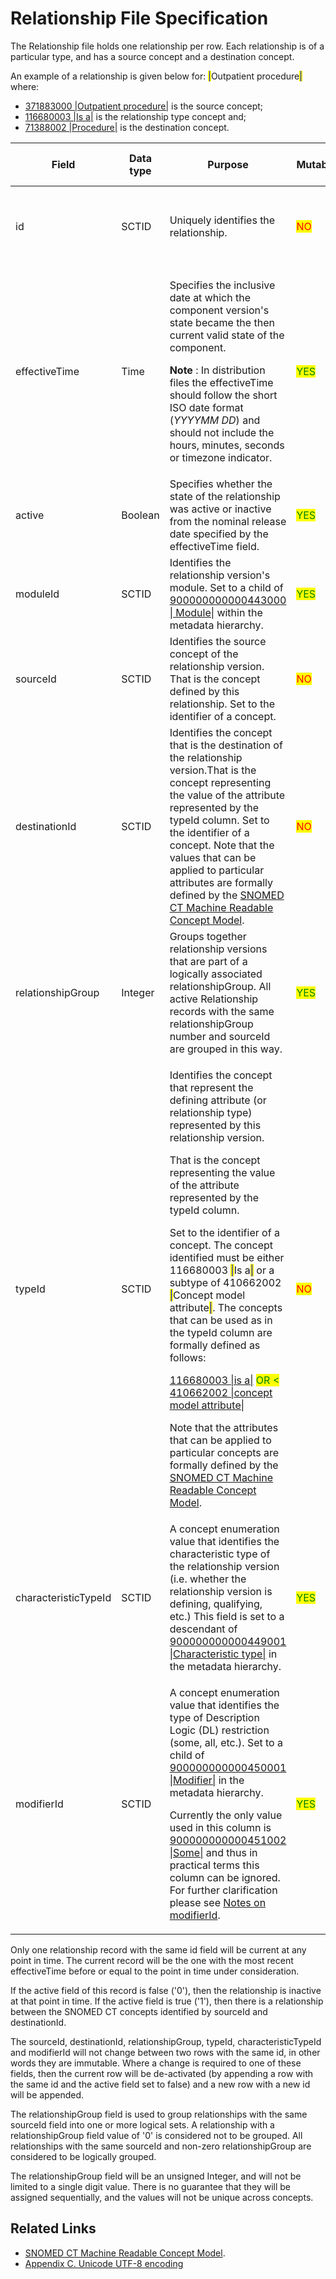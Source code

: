 # Relationship File Specification

The Relationship file holds one relationship per row. Each relationship is of a particular type, and has a source concept and a destination concept.&#x20;

An example of a relationship is given below for: <mark style="color:blue;">|</mark>Outpatient procedure<mark style="color:blue;">|</mark> where:

* [371883000 |Outpatient procedure|](http://snomed.info/id/371883000) is the source concept;
* [116680003 |Is a|](http://snomed.info/id/116680003) is the relationship type concept and;
* [71388002 |Procedure|](http://snomed.info/id/71388002) is the destination concept.

<table data-full-width="false"><thead><tr><th width="174.59375">Field</th><th width="92.27734375">Data type</th><th width="287.71484375">Purpose</th><th width="92.00390625">Mutable</th><th width="143.86328125">Part of Primary Key</th></tr></thead><tbody><tr><td>id</td><td>SCTID</td><td>Uniquely identifies the relationship.</td><td><mark style="color:red;">NO</mark></td><td><p><mark style="color:green;">YES</mark> </p><p>(Full/ </p><p>Snapshot)</p></td></tr><tr><td>effectiveTime</td><td>Time</td><td><p>Specifies the inclusive date at which the component version's state became the then current valid state of the component.</p><p><strong>Note</strong> : In distribution files the effectiveTime should follow the short ISO date format (<em>YYYYMM DD</em>) and should not include the hours, minutes, seconds or timezone indicator.</p></td><td><mark style="color:green;">YES</mark> </td><td><p><mark style="color:green;">YES</mark>  </p><p>(Full)</p><p><mark style="color:green;">Optional</mark> (Snapshot)</p></td></tr><tr><td>active</td><td>Boolean</td><td>Specifies whether the state of the relationship was active or inactive from the nominal release date specified by the effectiveTime field.</td><td><mark style="color:green;">YES</mark></td><td><mark style="color:red;">NO</mark></td></tr><tr><td>moduleId</td><td>SCTID</td><td>Identifies the relationship version's module. Set to a child of <a href="http://snomed.info/id/900000000000443000">900000000000443000 | Module|</a> within the metadata hierarchy.</td><td><mark style="color:green;">YES</mark></td><td><mark style="color:red;">NO</mark></td></tr><tr><td>sourceId</td><td>SCTID</td><td>Identifies the source concept of the relationship version. That is the concept defined by this relationship. Set to the identifier of a concept.</td><td><mark style="color:red;">NO</mark></td><td><mark style="color:red;">NO</mark></td></tr><tr><td>destinationId</td><td>SCTID</td><td>Identifies the concept that is the destination of the relationship version.That is the concept representing the value of the attribute represented by the typeId column. Set to the identifier of a concept. Note that the values that can be applied to particular attributes are formally defined by the <a href="https://app.gitbook.com/o/h8Z6qGxuQrzM9vbx5bPT/s/wLJPOzgAQsSAYr6nhvCl/">SNOMED CT Machine Readable Concept Model</a>.</td><td><mark style="color:red;">NO</mark></td><td><mark style="color:red;">NO</mark></td></tr><tr><td>relationshipGroup</td><td>Integer</td><td>Groups together relationship versions that are part of a logically associated relationshipGroup. All active Relationship records with the same relationshipGroup number and sourceId are grouped in this way.</td><td><mark style="color:green;">YES</mark></td><td><mark style="color:red;">NO</mark></td></tr><tr><td>typeId</td><td>SCTID</td><td><p>Identifies the concept that represent the defining attribute (or relationship type) represented by this relationship version. </p><p>That is the concept representing the value of the attribute represented by the typeId column. </p><p>Set to the identifier of a concept. The concept identified must be either 116680003 <mark style="color:blue;">|</mark>Is a<mark style="color:blue;">|</mark> or a subtype of 410662002 <mark style="color:blue;">|</mark>Concept model attribute<mark style="color:blue;">|</mark>. The concepts that can be used as in the typeId column are formally defined as follows:</p><p><a href="http://snomed.info/id/116680003">116680003 |is a|</a>  <mark style="color:green;">OR &#x3C;</mark> <a href="http://snomed.info/id/410662002">410662002 |concept model attribute|</a></p><p>Note that the attributes that can be applied to particular concepts are formally defined by the <a href="https://app.gitbook.com/o/h8Z6qGxuQrzM9vbx5bPT/s/wLJPOzgAQsSAYr6nhvCl/">SNOMED CT Machine Readable Concept Model</a>.</p></td><td><mark style="color:red;">NO</mark></td><td><mark style="color:red;">NO</mark></td></tr><tr><td>characteristicTypeId</td><td>SCTID</td><td>A concept enumeration value that identifies the characteristic type of the relationship version (i.e. whether the relationship version is defining, qualifying, etc.) This field is set to a descendant of <a href="http://snomed.info/id/900000000000449001">900000000000449001 |Characteristic type|</a> in the metadata hierarchy.</td><td><mark style="color:green;">YES</mark></td><td><mark style="color:red;">NO</mark></td></tr><tr><td>modifierId</td><td>SCTID</td><td><p>A concept enumeration value that identifies the type of Description Logic (DL) restriction (some, all, etc.). Set to a child of <a href="http://snomed.info/id/900000000000450001">900000000000450001 |Modifier|</a> in the metadata hierarchy.</p><p>Currently the only value used in this column is <a href="http://snomed.info/id/900000000000451002">900000000000451002 |Some|</a> and thus in practical terms this column can be ignored. For further clarification please see <a href="broken-reference">Notes on modifierId</a>.</p></td><td><mark style="color:green;">YES</mark></td><td><mark style="color:red;">NO</mark></td></tr></tbody></table>

Only one relationship record with the same id field will be current at any point in time. The current record will be the one with the most recent effectiveTime before or equal to the point in time under consideration.

If the active field of this record is false ('0'), then the relationship is inactive at that point in time. If the active field is true ('1'), then there is a relationship between the SNOMED CT concepts identified by sourceId and destinationId.

The sourceId, destinationId, relationshipGroup, typeId, characteristicTypeId and modifierId will not change between two rows with the same id, in other words they are immutable. Where a change is required to one of these fields, then the current row will be de-activated (by appending a row with the same id and the active field set to false) and a new row with a new id will be appended.

The relationshipGroup field is used to group relationships with the same sourceId field into one or more logical sets. A relationship with a relationshipGroup field value of '0' is considered not to be grouped. All relationships with the same sourceId and non-zero relationshipGroup are considered to be logically grouped.

The relationshipGroup field will be an unsigned Integer, and will not be limited to a single digit value. There is no guarantee that they will be assigned sequentially, and the values will not be unique across concepts.

## Related Links

* [SNOMED CT Machine Readable Concept Model](https://app.gitbook.com/o/h8Z6qGxuQrzM9vbx5bPT/s/wLJPOzgAQsSAYr6nhvCl/).
* [Appendix C. Unicode UTF-8 encoding](../../appendices/appendix-c-unicode-utf-8-encoding/)

